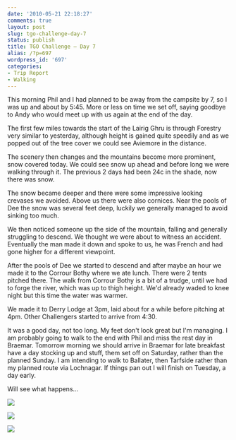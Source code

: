 ```yaml
---
date: '2010-05-21 22:18:27'
comments: true
layout: post
slug: tgo-challenge-day-7
status: publish
title: TGO Challenge – Day 7
alias: /?p=697
wordpress_id: '697'
categories:
- Trip Report
- Walking
---
```


This morning Phil and I had planned to be away from the campsite by 7, so I was up and about by 5:45. More or less on time we set off, saying goodbye to Andy who would meet up with us again at the end of the day.  

The first few miles towards the start of the Lairig Ghru is through Forestry very similar to yesterday, although height is gained quite speedily and as we popped out of the tree cover we could see Aviemore in the distance.  
<!-- more -->
The scenery then changes and the mountains become more prominent, snow covered today. We could see snow up ahead and before long we were walking through it. The previous 2 days had been 24c in the shade, now there was snow.  

The snow became deeper and there were some impressive looking crevases we avoided. Above us there were also cornices. Near the pools of Dee the snow was several feet deep, luckily we generally managed to avoid sinking too much.  

We then noticed someone up the side of the mountain, falling and generally struggling to descend. We thought we were about to witness an accident. Eventually the man made it down and spoke to us, he was French and had gone higher for a different viewpoint.  

After the pools of Dee we started to descend and after maybe an hour we made it to the Corrour Bothy where we ate lunch. There were 2 tents pitched there. The walk from Corrour Bothy is a bit of a trudge, until we had to forge the river, which was up to thigh height. We'd already waded to knee night but this time the water was warmer.  

We made it to Derry Lodge at 3pm, laid about for a while before pitching at 4pm. Other Challengers started to arrive from 4:30.  

It was a good day, not too long. My feet don't look great but I'm managing. I am probably going to walk to the end with Phil and miss the rest day in Braemar. Tomorrow morning we should arrive in Braemar for late breakfast have a day stocking up and stuff, them set off on Saturday, rather than the planned Sunday. I am intending to walk to Ballater, then Tarfside rather than my planned route via Lochnagar. If things pan out I will finish on Tuesday, a day early.  

Will see what happens... 

[![](http://dl.dropbox.com/u/2657852/website/images/p_1600_1200_F1D79926-7A0A-42E6-A29E-1893AF304BB8.jpeg)](http://dl.dropbox.com/u/2657852/website/images/p_1600_1200_F1D79926-7A0A-42E6-A29E-1893AF304BB8.jpeg)  
  
[![](http://dl.dropbox.com/u/2657852/website/images/l_1600_1200_B1FED74C-3057-4ECD-9292-519B987E3682.jpeg)](http://dl.dropbox.com/u/2657852/website/images/l_1600_1200_B1FED74C-3057-4ECD-9292-519B987E3682.jpeg)  
  
[![](http://dl.dropbox.com/u/2657852/website/images/l_1600_1200_CA221786-78A8-4F1F-AADB-5F401C02EDFF.jpeg)](http://dl.dropbox.com/u/2657852/website/images/l_1600_1200_CA221786-78A8-4F1F-AADB-5F401C02EDFF.jpeg)
